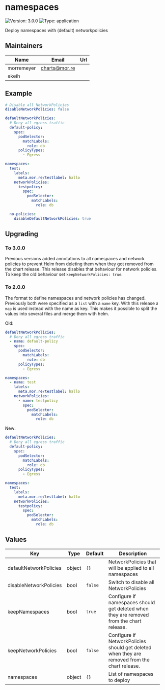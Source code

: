 # namespaces

![Version: 3.0.0](https://img.shields.io/badge/Version-3.0.0-informational?style=flat-square) ![Type: application](https://img.shields.io/badge/Type-application-informational?style=flat-square)

Deploy namespaces with (default) networkpolicies

## Maintainers

| Name | Email | Url |
| ---- | ------ | --- |
| morremeyer | charts@mor.re |  |
| ekeih |  |  |

## Example

```yaml
# Disable all NetworkPolicies
disableNetworkPolicies: false

defaultNetworkPolicies:
  # Deny all egress traffic
  default-policy:
    spec:
      podSelector:
        matchLabels:
          role: db
      policyTypes:
        - Egress

namespaces:
  test:
    labels:
      meta.mor.re/testlabel: hallo
    networkPolicies:
      testpolicy:
        spec:
          podSelector:
            matchLabels:
              role: db

  no-policies:
    disableDefaultNetworkPolicies: true
```

## Upgrading

### To 3.0.0

Previous versions added annotations to all namespaces and network policies to prevent Helm from deleting them when they got removed from the chart release. This release disables that behaviour for network policies. To keep the old behaviour set `keepNetworkPolicies: true`.

### To 2.0.0

The format to define namespaces and network policies has changed. Previously both were specified as a `list` with a `name` key. With this release a `map` is used instead with the name as key. This makes it possible to split the values into several files and merge them with helm.

Old:

```yaml
defaultNetworkPolicies:
  # Deny all egress traffic
  - name: default-policy
    spec:
      podSelector:
        matchLabels:
          role: db
      policyTypes:
        - Egress

namespaces:
  - name: test
    labels:
      meta.mor.re/testlabel: hallo
    networkPolicies:
      - name: testpolicy
        spec:
          podSelector:
            matchLabels:
              role: db
```

New:

```yaml
defaultNetworkPolicies:
  # Deny all egress traffic
  default-policy:
    spec:
      podSelector:
        matchLabels:
          role: db
      policyTypes:
        - Egress

namespaces:
  test:
    labels:
      meta.mor.re/testlabel: hallo
    networkPolicies:
      testpolicy:
        spec:
          podSelector:
            matchLabels:
              role: db
```

## Values

| Key | Type | Default | Description |
|-----|------|---------|-------------|
| defaultNetworkPolicies | object | `{}` | NetworkPolicies that will be applied to all namespaces |
| disableNetworkPolicies | bool | `false` | Switch to disable all NetworkPolicies |
| keepNamespaces | bool | `true` | Configure if namespaces should get deleted when they are removed from the chart release. |
| keepNetworkPolicies | bool | `false` | Configure if NetworkPolicies should get deleted when they are removed from the chart release. |
| namespaces | object | `{}` | List of namespaces to deploy |
